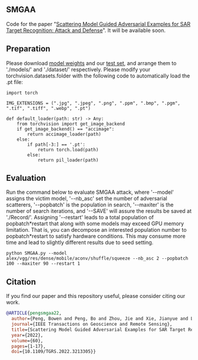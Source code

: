 ## SMGAA
Code for the paper "[Scattering Model Guided Adversarial Examples for SAR Target Recognition: Attack and Defense](https://ieeexplore.ieee.org/abstract/document/9915465)".  It will be available soon.

## Preparation
Please download [model weights](https://pan.baidu.com/s/1HKW6VkEybYB0M3N84IInjg?pwd=5631&_at_=1706016266118#list/path=%2F) and our [test set](https://pan.baidu.com/s/1p8sUmnCXwnRdt7vMFomWJg?pwd=5631), and arrange them to './models/' and './dataset/' respectively. Please modify your torchvision.datasets.folder with the following code to automatically load the .pt file:

```
import torch

IMG_EXTENSIONS = (".jpg", ".jpeg", ".png", ".ppm", ".bmp", ".pgm", ".tif", ".tiff", ".webp", ".pt")

def default_loader(path: str) -> Any:
    from torchvision import get_image_backend
    if get_image_backend() == "accimage":
        return accimage_loader(path)
    else:
        if path[-3:] == '.pt':
            return torch.load(path)
        else:
            return pil_loader(path)
```

## Evaluation
Run the command below to evaluate SMGAA attack, where '--model' assigns the victim model, '--nb_asc' set the number of adversarial scatterers, '--popbatch' is the population in search, '--maxiter' is the number of search iterations, and '--SAVE' will assure the results be saved at './Record/'.  Assigning '--restart' leads to a total population of popbatch\*restart that along with some models may exceed GPU memory limitation.  That is, you can decompose an interested population number to popbatch\*restart to satisfy hardware conditions.   This may consume more time and lead to slightly different results due to seed setting.
```
python SMGAA.py --model alex/vgg/res/dense/mobile/aconv/shuffle/squeeze --nb_asc 2 --popbatch 100 --maxiter 90 --restart 1
```

## Citation
If you find our paper and this repository useful, please consider citing our work.
```bibtex
@ARTICLE{pengsmgaa22,
  author={Peng, Bowen and Peng, Bo and Zhou, Jie and Xie, Jianyue and Liu, Li},
  journal={IEEE Transactions on Geoscience and Remote Sensing}, 
  title={Scattering Model Guided Adversarial Examples for SAR Target Recognition: Attack and Defense}, 
  year={2022},
  volume={60},
  pages={1-17},
  doi={10.1109/TGRS.2022.3213305}}
```
